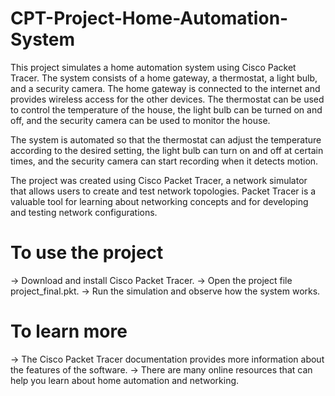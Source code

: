 # CPT-Project-Home-Automation-System

This project simulates a home automation system using Cisco Packet Tracer. The system consists of a home gateway, a thermostat, a light bulb, and a security camera. The home gateway is connected to the internet and provides wireless access for the other devices. The thermostat can be used to control the temperature of the house, the light bulb can be turned on and off, and the security camera can be used to monitor the house.

The system is automated so that the thermostat can adjust the temperature according to the desired setting, the light bulb can turn on and off at certain times, and the security camera can start recording when it detects motion.

The project was created using Cisco Packet Tracer, a network simulator that allows users to create and test network topologies. Packet Tracer is a valuable tool for learning about networking concepts and for developing and testing network configurations.

# To use the project

-> Download and install Cisco Packet Tracer.
-> Open the project file project_final.pkt.
-> Run the simulation and observe how the system works.


# To learn more
-> The Cisco Packet Tracer documentation provides more information about the features of the software.
-> There are many online resources that can help you learn about home automation and networking.
